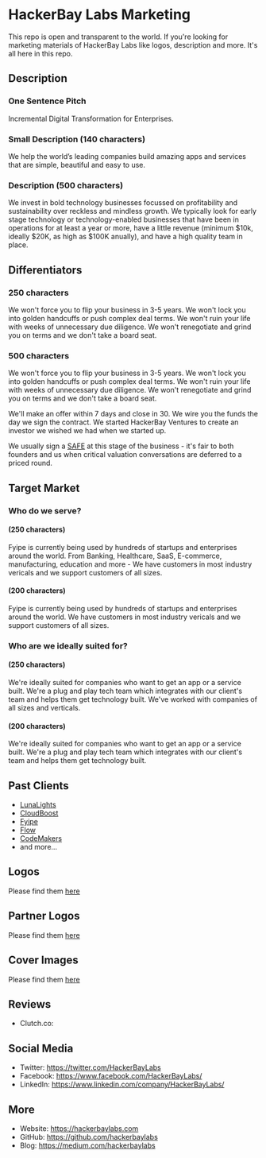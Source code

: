 # HackerBay Labs Marketing

This repo is open and transparent to the world. If you're looking for marketing materials of HackerBay Labs like logos, description and more. It's all here in this repo. 

## Description

### One Sentence Pitch
Incremental Digital Transformation for Enterprises.

### Small Description (140 characters)
We help the world’s leading companies build amazing apps and services that are simple, beautiful and easy to use. 

### Description (500 characters)
We invest in bold technology businesses focussed on profitability and sustainability over reckless and mindless growth. We typically look for early stage technology or technology-enabled businesses that have been in operations for at least a year or more, have a little revenue (minimum $10k, ideally $20K, as high as $100K anually), and have a high quality team in place.

## Differentiators

### 250 characters

We won't force you to flip your business in 3-5 years. We won't lock you into golden handcuffs or push complex deal terms. We won't ruin your life with weeks of unnecessary due diligence. We won't renegotiate and grind you on terms and we don't take a board seat. 


### 500 characters

We won't force you to flip your business in 3-5 years. We won't lock you into golden handcuffs or push complex deal terms. We won't ruin your life with weeks of unnecessary due diligence. We won't renegotiate and grind you on terms and we don't take a board seat. 

We'll make an offer within 7 days and close in 30. We wire you the funds the day we sign the contract. We started HackerBay Ventures to create an investor we wished we had when we started up. 

We usually sign a [SAFE](https://www.ycombinator.com/documents/#safe) at this stage of the business - it's fair to both founders and us when critical valuation conversations are deferred to a priced round.

## Target Market

### Who do we serve? 

#### (250 characters)

Fyipe is currently being used by hundreds of startups and enterprises around the world. From Banking, Healthcare, SaaS, E-commerce, manufacturing, education and more - We have customers in most industry vericals and we support customers of all sizes. 

#### (200 characters)

Fyipe is currently being used by hundreds of startups and enterprises around the world. We have customers in most industry vericals and we support customers of all sizes. 

### Who are we ideally suited for? 

#### (250 characters)

We're ideally suited for companies who want to get an app or a service built. We're a plug and play tech team which integrates with our client's team and helps them get technology built. We've worked with companies of all sizes and verticals. 

#### (200 characters)
We're ideally suited for companies who want to get an app or a service built. We're a plug and play tech team which integrates with our client's team and helps them get technology built.  

## Past Clients

- [LunaLights](https://lunalights.org)
- [CloudBoost](https://cloudboost.io)
- [Fyipe](https://fyipe.com)
- [Flow](https://flowplatform.com)
- [CodeMakers](https://codemakers.com.au)
- and more...

## Logos

Please find them [here](/logos)

## Partner Logos

Please find them [here](/partner-logos)

## Cover Images

Please find them [here](/covers)

## Reviews

- Clutch.co:<TO-DO> 

## Social Media

- Twitter: https://twitter.com/HackerBayLabs
- Facebook: https://www.facebook.com/HackerBayLabs/
- LinkedIn: https://www.linkedin.com/company/HackerBayLabs/

## More
- Website: https://hackerbaylabs.com
- GitHub: https://github.com/hackerbaylabs
- Blog: https://medium.com/hackerbaylabs
